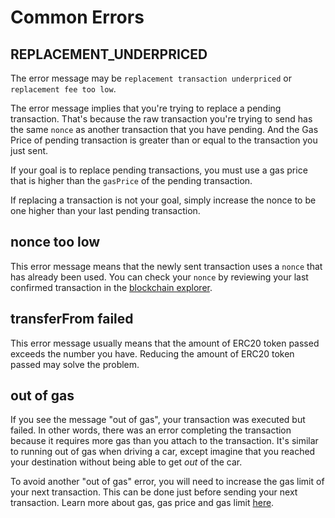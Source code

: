 # Common Errors

## REPLACEMENT\_UNDERPRICED

The error message may be `replacement transaction underpriced` or `replacement fee too low`.

The error message implies that you're trying to replace a pending transaction. That's because the raw transaction you're trying to send has the same `nonce` as another transaction that you have pending. And the Gas Price of pending transaction is greater than or equal to the transaction you just sent.

If your goal is to replace pending transactions, you must use a gas price that is higher than the `gasPrice` of the pending transaction.

If replacing a transaction is not your goal, simply increase the nonce to be one higher than your last pending transaction.

## nonce too low

This error message means that the newly sent transaction uses a `nonce` that has already been used. You can check your `nonce` by reviewing your last confirmed transaction in the [blockchain explorer](https://scan.genechain.io).

## transferFrom failed

This error message usually means that the amount of ERC20 token passed exceeds the number you have. Reducing the amount of ERC20 token passed may solve the problem.

## out of gas

If you see the message "out of gas", your transaction was executed but failed. In other words, there was an error completing the transaction because it requires more gas than you attach to the transaction. It's similar to running out of gas when driving a car, except imagine that you reached your destination without being able to get _out_ of the car.

To avoid another "out of gas" error, you will need to increase the gas limit of your next transaction. This can be done just before sending your next transaction. Learn more about gas, gas price and gas limit [here](../basics-of-blockchain-and-genechain.md#what-is-gas).

